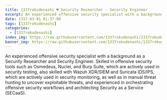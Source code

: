 ```yaml
---
title: 1337rokudenashi ♥ Security Researcher · Security Engineer 
excerpt: An experienced offensive security specialist with a background as a Security Researcher and Security Engineer. Skilled in offensive security tools such as Osmedeus, Nuclei, and Burp Suite, which are actively used in security testing, also skilled with Wazuh XDR/SIEM and Suricata IDS/IPS, which are actively used in security monitoring, as well as in manual threat hunting to uncover exploitable threats, and experienced in orchestrating offensive security workflows and architecting Security as a Service (SECaaS).
date: 1337-03-01 01:37:00
tags: [1337rokudenashi]
categories:
  - [1337rokudenashi]
index_img: https://raw.githubusercontent.com/1337rokudenashi/1337rokudenashi.github.io/main/yublueflower.jpg
banner_img: https://raw.githubusercontent.com/1337rokudenashi/1337rokudenashi.github.io/main/1337yublueflower.jpg
---
```


An experienced offensive security specialist with a background as a Security Researcher and Security Engineer. Skilled in offensive security tools such as Osmedeus, Nuclei, and Burp Suite, which are actively used in security testing, also skilled with Wazuh XDR/SIEM and Suricata IDS/IPS, which are actively used in security monitoring, as well as in manual threat hunting to uncover exploitable threats, and experienced in orchestrating offensive security workflows and architecting Security as a Service (SECaaS).
